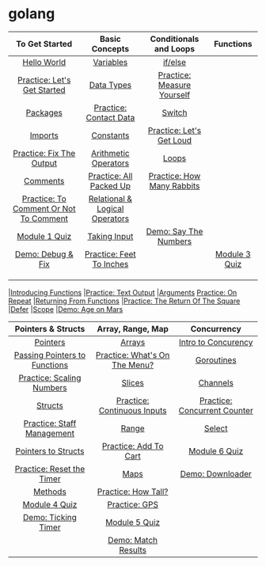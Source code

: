 # golang
|To Get Started|Basic Concepts|Conditionals and Loops|Functions|
|:---------:|:----------:|:---------:|:---------:|
|[Hello World]()|[Variables]()|[if/else]()|
|[Practice: Let's Get Started]()|[Data Types]()|[Practice: Measure Yourself]()|
|[Packages]()|[Practice: Contact Data]()|[Switch]()|
|[Imports]()|[Constants]()|[Practice: Let's Get Loud]()|
|[Practice: Fix The Output]()|[Arithmetic Operators]()|[Loops]()|
|[Comments]()|[Practice: All Packed Up]()|[Practice: How Many Rabbits]()|
|[Practice: To Comment Or Not To Comment]()|[Relational & Logical Operators]()|
|[Module 1 Quiz]()|[Taking Input]()|[Demo: Say The Numbers]()|
|[Demo: Debug & Fix]()|[Practice: Feet To Inches]()| |[Module 3 Quiz]()|[Practice: Withdrawing Cash]()|[Variadic Functions]()||
|                     |                            | ||[Module 2 Quiz]()|
|                      |                           | | 
|                       |                           | |


|[Introducing Functions]()
|[Practice: Text Output]()
|[Arguments]()
[Practice: On Repeat]()
|[Returning From Functions]()
|[Practice: The Return Of The Square]()
|[Defer]()
|[Scope]()
|[Demo: Age on Mars]()

|Pointers & Structs|Array, Range, Map|Concurrency|
|:-------------:|:----------:|:------------:|
|[Pointers]()|[Arrays]()|[Intro to Concurency]()|
|[Passing Pointers to Functions]()|[Practice: What's On The Menu?]()|[Goroutines]()|
|[Practice: Scaling Numbers]()|[Slices]()|[Channels]()|
|[Structs]()|[Practice: Continuous Inputs]()|[Practice: Concurrent Counter]()|
|[Practice: Staff Management]()|[Range]()|[Select]()|
|[Pointers to Structs]()|[Practice: Add To Cart]()|[Module 6 Quiz]()|
|[Practice: Reset the Timer]()|[Maps]()|[Demo: Downloader]()|
|[Methods]()|[Practice: How Tall?]()||
|[Module 4 Quiz]()|[Practice: GPS]()||
|[Demo: Ticking Timer]()|[Module 5 Quiz]()||
|   |[Demo: Match Results]()||
